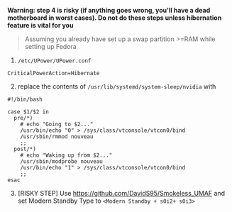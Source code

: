 **Warning: step 4 is risky (if anything goes wrong, you'll have a dead motherboard in worst cases). Do not do these steps unless hibernation feature is vital for you** 

> Assuming you already have set up a swap partition >=RAM while setting up Fedora

1. `/etc/UPower/UPower.conf`

```
CriticalPowerAction=Hibernate
```


2. replace the contents of `/usr/lib/systemd/system-sleep/nvidia` with 

```
#!/bin/bash

case $1/$2 in
  pre/*)
    # echo "Going to $2..."
    /usr/bin/echo "0" > /sys/class/vtconsole/vtcon0/bind
    /usr/sbin/rmmod nouveau
    ;;
  post/*)
    # echo "Waking up from $2..."
    /usr/sbin/modprobe nouveau
    /usr/bin/echo "1" > /sys/class/vtconsole/vtcon0/bind
    ;;
esac
```

3. [RISKY STEP] Use https://github.com/DavidS95/Smokeless_UMAF and set Modern Standby Type to `<Modern Standby + s0i2+ s0i3>` 



 